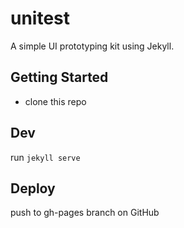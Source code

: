 # unitest

A simple UI prototyping kit using Jekyll.

## Getting Started

- clone this repo


## Dev

run `jekyll serve`

## Deploy

push to gh-pages branch on GitHub
